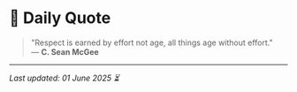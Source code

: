 # 📜 Daily Quote

> "Respect is earned by effort not age, all things age without effort."  
> — **C. Sean McGee**

---

_Last updated: 01 June 2025 ⏳_

